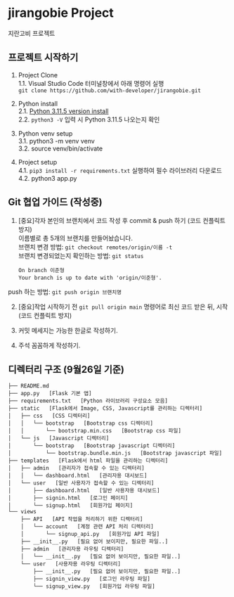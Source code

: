 # jirangobie Project
지란고비 프로젝트

## 프로젝트 시작하기 
1. Project Clone   
1.1. Visual Studio Code 터미널창에서 아래 명령어 실행   
   `git clone https://github.com/with-developer/jirangobie.git`   

2. Python install   
2.1. [Python 3.11.5 version install](https://www.python.org/downloads/windows/)   
2.2. `python3 -V` 입력 시 Python 3.11.5 나오는지 확인   

3. Python venv setup   
3.1. python3 -m venv venv   
3.2. source venv/bin/activate   

4. Project setup   
4.1. `pip3 install -r requirements.txt` 실행하여 필수 라이브러리 다운로드   
4.2. python3 app.py


## Git 협업 가이드 (작성중) 
1. [중요]각자 본인의 브랜치에서 코드 작성 후 commit & push 하기 (코드 컨플릭트 방지)   
이름별로 총 5개의 브랜치를 만들어놨습니다.   
브랜치 변경 방법: `git checkout remotes/origin/이름 -t`   
브랜치 변경되었는지 확인하는 방법: `git status`
    ```plaintext
    On branch 이준형
    Your branch is up to date with 'origin/이준형'.
    ```
push 하는 방법: `git push origin 브랜치명`

2. [중요]작업 시작하기 전 `git pull origin main` 명령어로 최신 코드 받은 뒤, 시작 (코드 컨플릭트 방지)   

3. 커밋 메세지는 가능한 한글로 작성하기.
4. 주석 꼼꼼하게 작성하기.




## 디렉터리 구조 (9월26일 기준)
```
├── README.md
├── app.py   [Flask 기본 앱]
├── requirements.txt   [Python 라이브러리 구성요소 모음]
├── static   [Flask에서 Image, CSS, Javascript를 관리하는 디렉터리]
│   ├── css   [CSS 디렉터리]
│   │   └── bootstrap   [Bootstrap css 디렉터리]
│   │       └── bootstrap.min.css   [Bootstrap css 파일] 
│   └── js   [Javascript 디렉터리]
│       └── bootstrap   [Bootstrap javascript 디렉터리]
│           └── bootstrap.bundle.min.js   [Bootstrap javascript 파일]
├── templates   [Flask에서 html 파일을 관리하는 디렉터리]
│   ├── admin   [관리자가 접속할 수 있는 디렉터리]
│   │   └── dashboard.html   [관리자용 대시보드]
│   └── user   [일반 사용자가 접속할 수 있는 디렉터리]
│       ├── dashboard.html   [일반 사용자용 대시보드]
│       ├── signin.html   [로그인 페이지]
│       └── signup.html   [회원가입 페이지]
└── views
    ├── API   [API 작업을 처리하기 위한 디렉터리]
    │   └── account   [계정 관련 API 처리 디렉터리]
    │       └── signup_api.py   [회원가입 API 파일]
    ├── __init__.py   [필요 없어 보이지만, 필요한 파일..]
    ├── admin   [관리자용 라우팅 디렉터리]
    │   └── __init__.py   [필요 없어 보이지만, 필요한 파일..]
    └── user   [사용자용 라우팅 디렉터리]
        ├── __init__.py   [필요 없어 보이지만, 필요한 파일..]
        ├── signin_view.py   [로그인 라우팅 파일]
        └── signup_view.py   [회원가입 라우팅 파일]
```